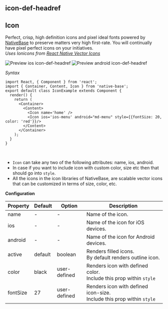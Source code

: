 ## icon-def-headref
## Icon

Perfect, crisp, high definition icons and pixel ideal fonts powered by <a href="https://nativebase.io/">NativeBase</a> to preserve matters very high first-rate. You will continually have pixel perfect icons on your initiatives.<br />
*Uses Ionicons from [React Native Vector Icons](https://github.com/oblador/react-native-vector-icons)*

![Preview ios icon-def-headref](https://raw.githubusercontent.com/GeekyAnts/NativeBase-KitchenSink/v2.2.0/screenshots/ios/icons.png)
![Preview android icon-def-headref](https://raw.githubusercontent.com/GeekyAnts/NativeBase-KitchenSink/v2.2.0/screenshots/android/icons.png)

*Syntax*

<pre class="line-numbers"><code class="language-jsx">import React, { Component } from 'react';
import { Container, Content, Icon } from 'native-base';
export default class IconExample extends Component {
  render() {
    return (
      &lt;Container>
        &lt;Content>
          &lt;Icon name='home' />
          &lt;Icon ios='ios-menu' android="md-menu" style=&#123;{fontSize: 20, color: 'red'}}/>
        &lt;/Content>
      &lt;/Container>
    );
  }
}</code></pre><br />


* <code>Icon</code> can take any two of the following attributes: name, ios, android.
* In case if you want to include icon with custom color, size etc then that should go into <code>style</code>.
* All the icons in the icon libraries of NativeBase, are scalable vector icons that can be customized in terms of size, color, etc.

**Configuration**

<table class = "table table-bordered">
        <thead>
            <tr>
                <th>Property</th>
                <th>Default</th>
                <th>Option</th>
                <th width="50%">
                    Description
                </th>
            </tr>
        </thead>
        <tbody>
            <tr>
                <td>name</td>
                <td> - </td>
                <td> - </td>
                <td>Name of the icon.</td>
            </tr>
            <tr>
                <td>ios</td>
                <td> - </td>
                <td> - </td>
                <td>Name of the icon for iOS devices.</td>
            </tr>
            <tr>
                <td>android</td>
                <td> - </td>
                <td> - </td>
                <td>Name of the icon for Android devices.</td>
            </tr>
            <tr>
                <td>active</td>
                <td>default</td>
                <td>boolean</td>
                <td>Renders filled icons.<br />
                    By default renders outline icon.
                </td>
            </tr>
            <tr>
                <td>color</td>
                <td>black</td>
                <td>user-defined</td>
                <td>
                    Renders icon with defined color.<br />
                    Include this prop within <code>style</code>
                </td>
            </tr>
            <tr>
                <td>fontSize</td>
                <td>27</td>
                <td>user-defined</td>
                <td>
                    Renders icon with defined icon-size.<br />
                    Include this prop within <code>style</code>
                </td>
            </tr>
        </tbody>
    </table><br />
